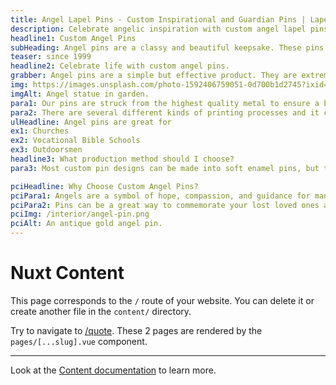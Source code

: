 ```yaml
---
title: Angel Lapel Pins - Custom Inspirational and Guardian Pins | Lapel Pins & Coins
description: Celebrate angelic inspiration with custom angel lapel pins from Lapel Pins & Coins. Perfect for spiritual reminders, guardian angels, and personal keepsakes. Create your celestial pin today!
headline1: Custom Angel Pins
subHeading: Angel pins are a classy and beautiful keepsake. These pins are perfect for holidays and celebrations, or anytime you want to share a meaningful message with those you love.
teaser: since 1999
headline2: Celebrate life with custom angel pins.
grabber: Angel pins are a simple but effective product. They are extremely versatile and adaptable, with a variety of uses that are only limited by your imagination.
img: https://images.unsplash.com/photo-1592406759051-0d700b1d2745?ixid=MXwxMjA3fDB8MHxwaG90by1wYWdlfHx8fGVufDB8fHw%3D&ixlib=rb-1.2.1&auto=format&fit=crop&crop=focalpoint&fp-x=.565&fp-y=.55&w=1184&h=1376&q=80
imgAlt: Angel statue in garden.
para1: Our pins are struck from the highest quality metal to ensure a beautiful, classy, and durable product.
para2: There are several different kinds of printing processes and it can be overwhelming to do the research and know what best fits your design. That’s why we work with you every step of the way to ensure you’ll love the final product.
ulHeadline: Angel pins are great for
ex1: Churches
ex2: Vocational Bible Schools
ex3: Outdoorsmen 
headline3: What production method should I choose?
para3: Most custom pin designs can be made into soft enamel pins, but this process often works best with designs that have minimal lines and clearly defined areas of color. These details are important because the colored areas sit slightly recessed, below the metal separations. If you’re not sure which type of pin to choose, don’t worry! Just ask, and we can provide suggestions from our experienced team.

pciHeadline: Why Choose Custom Angel Pins?
pciPara1: Angels are a symbol of hope, compassion, and guidance for many people. With custom angel pins, you can cherish the memory of a loved one or simply have a nice reminder of your faith. Having a symbol that reminds you that you're not alone can be helpful and uplifting when hard times come.
pciPara2: Pins can be a great way to commemorate your lost loved ones and remind yourself they watch over you. With their highly customizable designs, you can add details that perfectly capture your favorite memories. No matter how you use angel pins, they are sure to be a classy and memorable keepsake.
pciImg: /interior/angel-pin.png
pciAlt: An antique gold angel pin.
---
```


# Nuxt Content

This page corresponds to the `/` route of your website. You can delete it or create another file in the `content/` directory.

Try to navigate to [/quote](/quote). These 2 pages are rendered by the `pages/[...slug].vue` component.

---

Look at the [Content documentation](https://content.nuxtjs.org/) to learn more.
